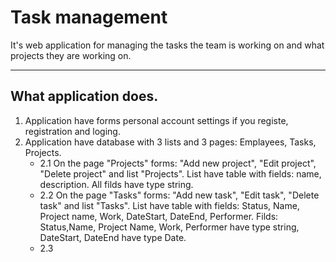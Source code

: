 # Task management
It's web application for managing the tasks the team is working on and what projects they are working on.
____
## What application does.
1. Application have forms personal account settings if you registe, registration and loging.
2. Application have database with 3 lists and 3 pages: Emplayees, Tasks, Projects.
   + 2.1 On the page "Projects" forms: "Add new project", "Edit project", "Delete project" and list "Projects". List have table with fields: name, description. All filds have type string.
   + 2.2 On the page "Tasks" forms: "Add new task", "Edit task", "Delete task" and list "Tasks". List have table with fields: Status, Name, Project name, Work, DateStart, DateEnd, Performer. Filds: Status,Name, Project Name, Work, Performer have type string, DateStart, DateEnd have type Date.
   + 2.3 
